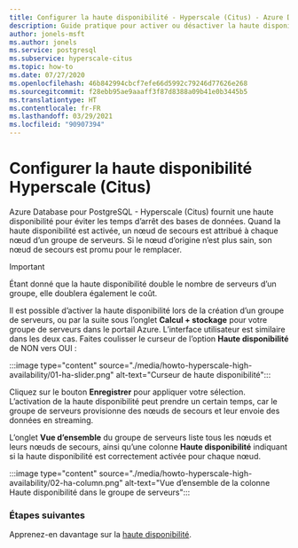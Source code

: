 ```yaml
---
title: Configurer la haute disponibilité - Hyperscale (Citus) - Azure Database pour PostgreSQL
description: Guide pratique pour activer ou désactiver la haute disponibilité
author: jonels-msft
ms.author: jonels
ms.service: postgresql
ms.subservice: hyperscale-citus
ms.topic: how-to
ms.date: 07/27/2020
ms.openlocfilehash: 46b842994cbcf7efe66d5992c79246d77626e268
ms.sourcegitcommit: f28ebb95ae9aaaff3f87d8388a09b41e0b3445b5
ms.translationtype: HT
ms.contentlocale: fr-FR
ms.lasthandoff: 03/29/2021
ms.locfileid: "90907394"
---
```

# <a name="configure-hyperscale-citus-high-availability"></a>Configurer la haute disponibilité Hyperscale (Citus)

Azure Database pour PostgreSQL - Hyperscale (Citus) fournit une haute disponibilité pour éviter les temps d’arrêt des bases de données. Quand la haute disponibilité est activée, un nœud de secours est attribué à chaque nœud d’un groupe de serveurs. Si le nœud d’origine n’est plus sain, son nœud de secours est promu pour le remplacer.

> [!IMPORTANT]
> Étant donné que la haute disponibilité double le nombre de serveurs d’un groupe, elle doublera également le coût.

Il est possible d’activer la haute disponibilité lors de la création d’un groupe de serveurs, ou par la suite sous l’onglet **Calcul + stockage** pour votre groupe de serveurs dans le portail Azure. L’interface utilisateur est similaire dans les deux cas. Faites coulisser le curseur de l’option **Haute disponibilité** de NON vers OUI :

:::image type="content" source="./media/howto-hyperscale-high-availability/01-ha-slider.png" alt-text="Curseur de haute disponibilité":::

Cliquez sur le bouton **Enregistrer** pour appliquer votre sélection. L’activation de la haute disponibilité peut prendre un certain temps, car le groupe de serveurs provisionne des nœuds de secours et leur envoie des données en streaming.

L’onglet **Vue d’ensemble** du groupe de serveurs liste tous les nœuds et leurs nœuds de secours, ainsi qu’une colonne **Haute disponibilité** indiquant si la haute disponibilité est correctement activée pour chaque nœud.

:::image type="content" source="./media/howto-hyperscale-high-availability/02-ha-column.png" alt-text="Vue d’ensemble de la colonne Haute disponibilité dans le groupe de serveurs":::

### <a name="next-steps"></a>Étapes suivantes

Apprenez-en davantage sur la [haute disponibilité](concepts-hyperscale-high-availability.md).
